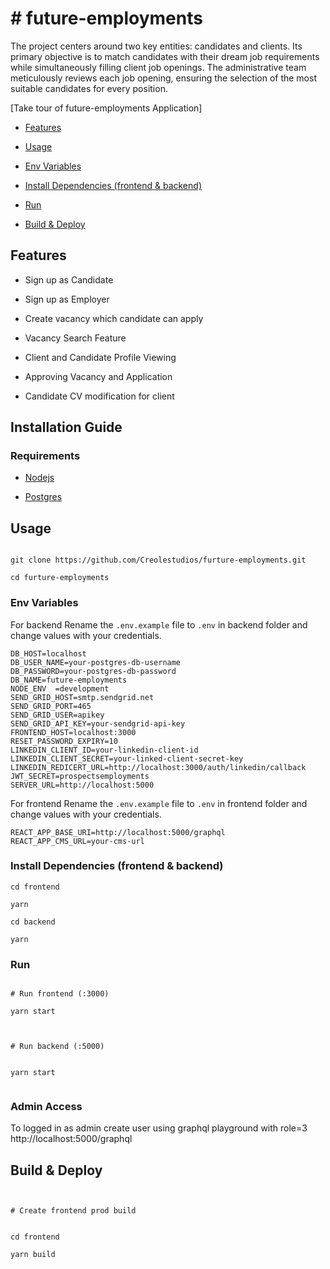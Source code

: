 
# # future-employments
 


The project centers around two key entities: candidates and clients. Its primary objective is to match candidates with their dream job requirements while simultaneously filling client job openings. The administrative team meticulously reviews each job opening, ensuring the selection of the most suitable candidates for every position.

[Take tour of future-employments Application]

  

<!-- toc -->

  

- [Features](#features)

  

- [Usage](#usage)

  

- [Env Variables](#env-variables)

  

- [Install Dependencies (frontend & backend)](#install-dependencies-frontend--backend)

  

- [Run](#run)

  

- [Build & Deploy](#build--deploy)

  


  

<!-- tocstop -->

  

## Features

  

- Sign up as Candidate

- Sign up  as Employer
- Create vacancy which candidate can apply
- Vacancy  Search Feature
- Client and Candidate Profile Viewing
- Approving Vacancy and Application
- Candidate CV modification for client 

  

## Installation Guide

  

  

### Requirements

  

- [Nodejs](https://nodejs.org/en/download)

  

- [Postgres](https://www.pgadmin.org/download/)

  

## Usage

  

```shell

git clone https://github.com/Creolestudios/furture-employments.git

cd furture-employments

```

  

### Env Variables

  
 For backend 
Rename the `.env.example` file to `.env`  in backend folder and change values with  your credentials.

  

```
DB_HOST=localhost
DB_USER_NAME=your-postgres-db-username
DB_PASSWORD=your-postgres-db-password
DB_NAME=future-employments
NODE_ENV  =development
SEND_GRID_HOST=smtp.sendgrid.net
SEND_GRID_PORT=465
SEND_GRID_USER=apikey
SEND_GRID_API_KEY=your-sendgrid-api-key
FRONTEND_HOST=localhost:3000
RESET_PASSWORD_EXPIRY=10
LINKEDIN_CLIENT_ID=your-linkedin-client-id
LINKEDIN_CLIENT_SECRET=your-linked-client-secret-key
LINKEDIN_REDICERT_URL=http://localhost:3000/auth/linkedin/callback
JWT_SECRET=prospectsemployments
SERVER_URL=http://localhost:5000

```
For frontend
Rename the `.env.example` file to `.env`  in frontend folder and change values with  your credentials.

```
REACT_APP_BASE_URI=http://localhost:5000/graphql
REACT_APP_CMS_URL=your-cms-url
```

  

### Install Dependencies (frontend & backend)

  

```
cd frontend 

yarn 

```

```
cd backend

yarn 

```

  

### Run

  

```

# Run frontend (:3000)  

yarn start

  

# Run backend (:5000)

  
yarn start
 

```
### Admin Access

To logged in as admin create user using graphql playground with role=3
  http://localhost:5000/graphql

## Build & Deploy

  

```

  
# Create frontend prod build
  

cd frontend

yarn build
 

```
